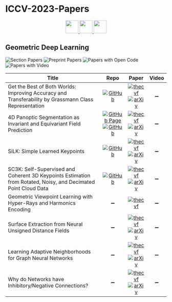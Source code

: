 # ICCV-2023-Papers

<div align="center">
    <a href="https://github.com/DmitryRyumin/ICCV-2023-Papers/blob/main/sections/image-and-video-forensics.md">
        <img src="https://cdn.jsdelivr.net/gh/DmitryRyumin/NewEraAI-Papers@main/images/left.svg" width="40" />
    </a>
    <a href="https://github.com/DmitryRyumin/ICCV-2023-Papers/">
        <img src="https://cdn.jsdelivr.net/gh/DmitryRyumin/NewEraAI-Papers@main/images/home.svg" width="40" />
    </a>
    <a href="https://github.com/DmitryRyumin/ICCV-2023-Papers/blob/main/sections/vision-applications-and-systems.md">
        <img src="https://cdn.jsdelivr.net/gh/DmitryRyumin/NewEraAI-Papers@main/images/right.svg" width="40" />
    </a>
</div>

## Geometric Deep Learning

![Section Papers](https://img.shields.io/badge/Section%20Papers-8-42BA16) ![Preprint Papers](https://img.shields.io/badge/Preprint%20Papers-7-b31b1b) ![Papers with Open Code](https://img.shields.io/badge/Papers%20with%20Open%20Code-4-1D7FBF) ![Papers with Video](https://img.shields.io/badge/Papers%20with%20Video-0-FF0000)

| **Title** | **Repo** | **Paper** | **Video** |
|-----------|:--------:|:---------:|:---------:|
| Get the Best of Both Worlds: Improving Accuracy and Transferability by Grassmann Class Representation | [![GitHub](https://img.shields.io/github/stars/innerlee/GCR?style=flat)](https://github.com/innerlee/GCR) | [![thecvf](https://img.shields.io/badge/pdf-thecvf-7395C5.svg)](https://openaccess.thecvf.com/content/ICCV2023/papers/Wang_Get_the_Best_of_Both_Worlds_Improving_Accuracy_and_Transferability_ICCV_2023_paper.pdf) <br /> [![arXiv](https://img.shields.io/badge/arXiv-2308.01547-b31b1b.svg)](https://arxiv.org/abs/2308.01547) | :heavy_minus_sign: |
| 4D Panoptic Segmentation as Invariant and Equivariant Field Prediction | [![GitHub Page](https://img.shields.io/badge/GitHub-Page-159957.svg)](https://eq-4d-panoptic.github.io/) <br /> [![GitHub](https://img.shields.io/github/stars/minghanz/EQ-4D-StOP?style=flat)](https://github.com/minghanz/EQ-4D-StOP) | [![thecvf](https://img.shields.io/badge/pdf-thecvf-7395C5.svg)](https://openaccess.thecvf.com/content/ICCV2023/papers/Zhu_4D_Panoptic_Segmentation_as_Invariant_and_Equivariant_Field_Prediction_ICCV_2023_paper.pdf) <br /> [![arXiv](https://img.shields.io/badge/arXiv-2303.15651-b31b1b.svg)](https://arxiv.org/abs/2303.15651) | :heavy_minus_sign: |
| SiLK: Simple Learned Keypoints | [![GitHub](https://img.shields.io/github/stars/facebookresearch/silk?style=flat)](https://github.com/facebookresearch/silk) | [![thecvf](https://img.shields.io/badge/pdf-thecvf-7395C5.svg)](https://openaccess.thecvf.com/content/ICCV2023/papers/Gleize_SiLK_Simple_Learned_Keypoints_ICCV_2023_paper.pdf) <br /> [![arXiv](https://img.shields.io/badge/arXiv-2304.06194-b31b1b.svg)](https://arxiv.org/abs/2304.06194) | :heavy_minus_sign: |
| SC3K: Self-Supervised and Coherent 3D Keypoints Estimation from Rotated, Noisy, and Decimated Point Cloud Data | [![GitHub](https://img.shields.io/github/stars/IIT-PAVIS/SC3K?style=flat)](https://github.com/IIT-PAVIS/SC3K) | [![thecvf](https://img.shields.io/badge/pdf-thecvf-7395C5.svg)](https://openaccess.thecvf.com/content/ICCV2023/papers/Zohaib_SC3K_Self-supervised_and_Coherent_3D_Keypoints_Estimation_from_Rotated_Noisy_ICCV_2023_paper.pdf) <br /> [![arXiv](https://img.shields.io/badge/arXiv-2308.05410-b31b1b.svg)](https://arxiv.org/abs/2308.05410) | :heavy_minus_sign: |
| Geometric Viewpoint Learning with Hyper-Rays and Harmonics Encoding | :heavy_minus_sign: | [![thecvf](https://img.shields.io/badge/pdf-thecvf-7395C5.svg)](https://openaccess.thecvf.com/content/ICCV2023/papers/Min_Geometric_Viewpoint_Learning_with_Hyper-Rays_and_Harmonics_Encoding_ICCV_2023_paper.pdf) | :heavy_minus_sign: |
| Surface Extraction from Neural Unsigned Distance Fields | :heavy_minus_sign: | [![thecvf](https://img.shields.io/badge/pdf-thecvf-7395C5.svg)](https://openaccess.thecvf.com/content/ICCV2023/papers/Zhang_Surface_Extraction_from_Neural_Unsigned_Distance_Fields_ICCV_2023_paper.pdf) <br /> [![arXiv](https://img.shields.io/badge/arXiv-2309.08878-b31b1b.svg)](https://arxiv.org/abs/2309.08878) | :heavy_minus_sign: |
| Learning Adaptive Neighborhoods for Graph Neural Networks | :heavy_minus_sign: | [![thecvf](https://img.shields.io/badge/pdf-thecvf-7395C5.svg)](https://openaccess.thecvf.com/content/ICCV2023/papers/Saha_Learning_Adaptive_Neighborhoods_for_Graph_Neural_Networks_ICCV_2023_paper.pdf) <br /> [![arXiv](https://img.shields.io/badge/arXiv-2307.09065-b31b1b.svg)](https://arxiv.org/abs/2307.09065) | :heavy_minus_sign: |
| Why do Networks have Inhibitory/Negative Connections? | :heavy_minus_sign: | [![thecvf](https://img.shields.io/badge/pdf-thecvf-7395C5.svg)](https://openaccess.thecvf.com/content/ICCV2023/papers/Wang_Why_do_networks_have_inhibitorynegative_connections_ICCV_2023_paper.pdf) <br /> [![arXiv](https://img.shields.io/badge/arXiv-2208.03211-b31b1b.svg)](https://arxiv.org/abs/2208.03211) | :heavy_minus_sign: |
